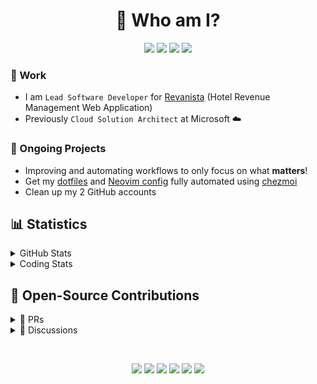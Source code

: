 <h1 align="center">👋 Who am I?</h1>

<p align="center">
 <a href="https://www.linkedin.com/in/adrien-biencourt/"><img src="https://img.shields.io/badge/LinkedIn-0A66C2?&style=for-the-badge&logo=linkedin" /></a>
 <a href="https://github.com/abiencourt"><img src="https://img.shields.io/badge/GitHub_Work_Account-grey?style=for-the-badge&logo=github" /></a>
 <a href="https://www.youtube.com/@agoodshort"><img src="https://img.shields.io/badge/YouTube-CD201F?style=for-the-badge&logo=youtube" /></a>
 <a href="https://www.reddit.com/user/agoodshort"><img src="https://img.shields.io/badge/Reddit-black?style=for-the-badge&logo=reddit" /></a>
</p>

### 💼 Work

- I am `Lead Software Developer` for [Revanista](https://www.revanista.com/) (Hotel Revenue Management Web Application)
- Previously `Cloud Solution Architect` at Microsoft ☁️

### 🚧 Ongoing Projects

- Improving and automating workflows to only focus on what **matters**!
- Get my [dotfiles](https://github.com/goodshort/dotfiles) and [Neovim config](https://github.com/agoodshort/nvim) fully automated using [chezmoi](https://chezmoi.io)
- Clean up my 2 GitHub accounts

## 📊 Statistics

<details>
    <summary>GitHub Stats</summary>

[![Top Langs](https://github-readme-stats.vercel.app/api?username=agoodshort&show_icons=true)](https://github.com/anuraghazra/github-readme-stats)

[![Top Langs](https://github-readme-stats.vercel.app/api/top-langs/?username=agoodshort&layout=compact)](https://github.com/anuraghazra/github-readme-stats)

</details>

<details>
    <summary>Coding Stats</summary>

[![Top Langs](https://github-readme-stats.vercel.app/api/wakatime?username=agoodshort)](https://wakatime.com/@agoodshort)

</details>

## 📝 Open-Source Contributions

<details>
    <summary>🎨 PRs</summary>

- [conform.nvim | feat: add path in ConformInfo](https://github.com/stevearc/conform.nvim/pull/244)
- [hardtime.nvim | Feat: Only display a notification once](https://github.com/m4xshen/hardtime.nvim/pull/25)
- [dashboard-nvim | Feat: added additional plugins info when using lazy.nvim](https://github.com/nvimdev/dashboard-nvim/pull/370)
- [neo-tree.nvim | Fix: split from buffer view opens blank buffer](https://github.com/nvim-neo-tree/neo-tree.nvim/pull/1004)
- [telescope-http.nvim | Feat: Open url based on OS](https://github.com/barrett-ruth/telescope-http.nvim/pull/1)
- [package-info.nvim | Feat: Add nvim-notify support](https://github.com/vuki656/package-info.nvim/pull/143)

</details>

<details>
    <summary>💬 Discussions</summary>

- [Topgrade | sudo permission management](https://github.com/topgrade-rs/topgrade/discussions/372#discussioncomment-7196964) and [PR](https://github.com/topgrade-rs/topgrade/pull/565)

</details>

&nbsp;

<p align="center">
  <a href="https://github.com/agoodshort/nvim"><img src="https://img.shields.io/badge/Neovim-black?&style=for-the-badge&logo=neovim" /></a>
  <img src="https://img.shields.io/badge/typescript%20-%23007ACC.svg?&style=for-the-badge&logo=typescript&logoColor=white" />
  <img src="https://img.shields.io/badge/javascript%20-%23323330.svg?&style=for-the-badge&logo=javascript&logoColor=%23F7DF1E" />
  <img src="https://img.shields.io/badge/react%20-%2361DAFB.svg?&style=for-the-badge&logo=react&logoColor=black" />
  <a href="https://github.com/agoodshort/dotfiles"><img src="https://img.shields.io/badge/Arch_Linux-1793D1?&style=for-the-badge&logo=archlinux&logoColor=white" /></a>
  <a href="https://github.com/agoodshort/dotfiles"><img src="https://img.shields.io/badge/Ubuntu-E95420?&style=for-the-badge&logo=ubuntu&logoColor=white" /></a>
</p>
